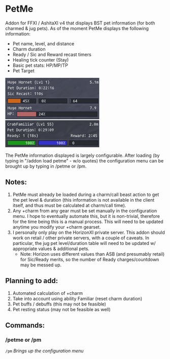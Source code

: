 # PetMe
Addon for FFXI / AshitaXI v4 that displays BST pet information (for both charmed & jug pets). As of the moment
PetMe displays the following information:
* Pet name, level, and distance
* Charm duration
* Ready / Sic and Reward recast timers
* Healing tick counter (Stay)
* Basic pet stats: HP/MP/TP
* Pet Target

![PetMe: Charmed pet](images/wsic.png "Charmed pet")
![PetMe: Jug pet](images/jug.png "Jug pet")

The PetMe information displayed is largely configurable. After loading (by typing in "/addon load petme" - w/o quotes)
the configuration menu can be brought up by typing in /petme or /pm.

## Notes:
1)	PetMe must already be loaded during a charm/call beast action to get the pet level & duration (this information is
	not available in the client itself, and thus must be calculated at charm/call time).
2)	Any +charm from any gear must be set manually in the configuration menu. I hope to eventually automate this, but it
	is non-trivial, therefore for the time being this is a manual process. This will need to be updated	anytime you
	modify your +charm gearset.
3)	I personally only play on the HorizonXI private server. This addon should work on retail / other private
	servers, with a couple of caveats. In particular, the jug pet level/duration table will need to be updated w/
	appropriate values & additional pets.
	* Note: Horizon uses different values than ASB (and presumably retail) for Sic/Ready merits, so the number of Ready charges/countdown may be messed up.

## Planning to add:
1) Automated calculation of +charm
2) Take into account using ability Familiar (reset charm duration)
3) Pet buffs / debuffs (this may not be feasible)
4) Pet resting status (may not be feasible as well)

## Commands:
### /petme or /pm
 `/pm` *Brings up the configuration menu*
